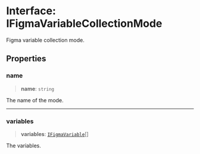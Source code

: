 # Interface: IFigmaVariableCollectionMode

Figma variable collection mode.

## Properties

### name

> **name**: `string`

The name of the mode.

***

### variables

> **variables**: [`IFigmaVariable`](IFigmaVariable.md)[]

The variables.
